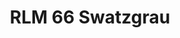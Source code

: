 ---
layout: product
title: "RLM 66 Swatzgrau"
price: "300" 
desc: "Akrilna boja 17mL"
img_path: "/assets/img/A.MIG-0218.webp"
brand: "AMMO"
available: false
special_offer: false
new: false
soon: false
cat: "020000"
subcat: "020100"
subsubcat: "020101"
sifra: "A.MIG-0218"
popular: false
spec: false
---
